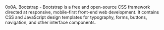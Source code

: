 0x0A. Bootstrap - Bootstrap is a free and open-source CSS framework directed at responsive, mobile-first front-end web development. It contains CSS and JavaScript design templates for typography, forms, buttons, navigation, and other interface components.